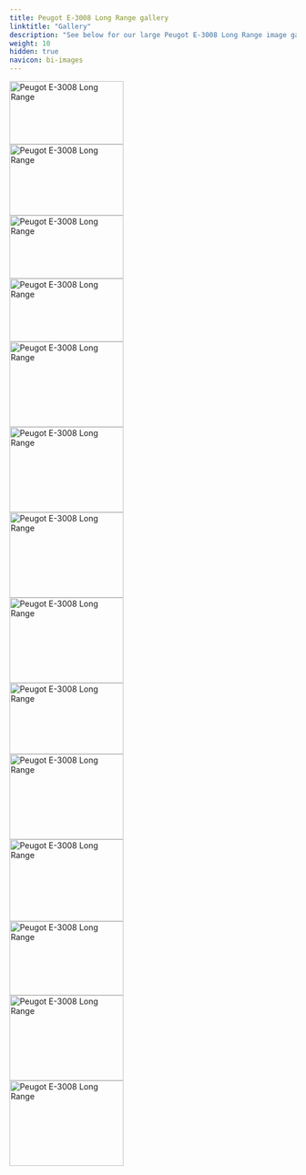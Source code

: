 ```yaml
---
title: Peugot E-3008 Long Range gallery
linktitle: "Gallery"
description: "See below for our large Peugot E-3008 Long Range image gallery. Click pictures for high-resolution versions."
weight: 10
hidden: true
navicon: bi-images
---
```

<!-- markdownlint-disable MD033 -->
<div class="pswp-gallery pswp-grid-container" id ="my-gallery">
<div class="pswp-grid-item">
<a href="https://media.evkx.net/multimedia/models/peugot/3008/e-3008_long_range/exterior_1.jpg"
data-pswp-src="https://media.evkx.net/multimedia/models/peugot/3008/e-3008_long_range/exterior_1.jpg"
data-pswp-width="3000"
data-pswp-height="1666" 
target="_blank">
<img src="https://media.evkx.net/multimedia/models/peugot/3008/e-3008_long_range/exterior_1_xst.jpg" alt="Peugot E-3008 Long Range" width="200px" height="111px" />
</a>
</div>
<div class="pswp-grid-item">
<a href="https://media.evkx.net/multimedia/models/peugot/3008/e-3008_long_range/exterior_2.jpg"
data-pswp-src="https://media.evkx.net/multimedia/models/peugot/3008/e-3008_long_range/exterior_2.jpg"
data-pswp-width="3000"
data-pswp-height="1875" 
target="_blank">
<img src="https://media.evkx.net/multimedia/models/peugot/3008/e-3008_long_range/exterior_2_xst.jpg" alt="Peugot E-3008 Long Range" width="200px" height="125px" />
</a>
</div>
<div class="pswp-grid-item">
<a href="https://media.evkx.net/multimedia/models/peugot/3008/e-3008_long_range/exterior_3.jpg"
data-pswp-src="https://media.evkx.net/multimedia/models/peugot/3008/e-3008_long_range/exterior_3.jpg"
data-pswp-width="3000"
data-pswp-height="1666" 
target="_blank">
<img src="https://media.evkx.net/multimedia/models/peugot/3008/e-3008_long_range/exterior_3_xst.jpg" alt="Peugot E-3008 Long Range" width="200px" height="111px" />
</a>
</div>
<div class="pswp-grid-item">
<a href="https://media.evkx.net/multimedia/models/peugot/3008/e-3008_long_range/exterior_4.jpg"
data-pswp-src="https://media.evkx.net/multimedia/models/peugot/3008/e-3008_long_range/exterior_4.jpg"
data-pswp-width="3000"
data-pswp-height="1666" 
target="_blank">
<img src="https://media.evkx.net/multimedia/models/peugot/3008/e-3008_long_range/exterior_4_xst.jpg" alt="Peugot E-3008 Long Range" width="200px" height="111px" />
</a>
</div>
<div class="pswp-grid-item">
<a href="https://media.evkx.net/multimedia/models/peugot/3008/e-3008_long_range/frontseats_1.jpg"
data-pswp-src="https://media.evkx.net/multimedia/models/peugot/3008/e-3008_long_range/frontseats_1.jpg"
data-pswp-width="3000"
data-pswp-height="2250" 
target="_blank">
<img src="https://media.evkx.net/multimedia/models/peugot/3008/e-3008_long_range/frontseats_1_xst.jpg" alt="Peugot E-3008 Long Range" width="200px" height="150px" />
</a>
</div>
<div class="pswp-grid-item">
<a href="https://media.evkx.net/multimedia/models/peugot/3008/e-3008_long_range/headlights_1.jpg"
data-pswp-src="https://media.evkx.net/multimedia/models/peugot/3008/e-3008_long_range/headlights_1.jpg"
data-pswp-width="3000"
data-pswp-height="2250" 
target="_blank">
<img src="https://media.evkx.net/multimedia/models/peugot/3008/e-3008_long_range/headlights_1_xst.jpg" alt="Peugot E-3008 Long Range" width="200px" height="150px" />
</a>
</div>
<div class="pswp-grid-item">
<a href="https://media.evkx.net/multimedia/models/peugot/3008/e-3008_long_range/interior_1.jpg"
data-pswp-src="https://media.evkx.net/multimedia/models/peugot/3008/e-3008_long_range/interior_1.jpg"
data-pswp-width="3000"
data-pswp-height="2250" 
target="_blank">
<img src="https://media.evkx.net/multimedia/models/peugot/3008/e-3008_long_range/interior_1_xst.jpg" alt="Peugot E-3008 Long Range" width="200px" height="150px" />
</a>
</div>
<div class="pswp-grid-item">
<a href="https://media.evkx.net/multimedia/models/peugot/3008/e-3008_long_range/interior_2.jpg"
data-pswp-src="https://media.evkx.net/multimedia/models/peugot/3008/e-3008_long_range/interior_2.jpg"
data-pswp-width="3000"
data-pswp-height="2250" 
target="_blank">
<img src="https://media.evkx.net/multimedia/models/peugot/3008/e-3008_long_range/interior_2_xst.jpg" alt="Peugot E-3008 Long Range" width="200px" height="150px" />
</a>
</div>
<div class="pswp-grid-item">
<a href="https://media.evkx.net/multimedia/models/peugot/3008/e-3008_long_range/main_1.jpg"
data-pswp-src="https://media.evkx.net/multimedia/models/peugot/3008/e-3008_long_range/main_1.jpg"
data-pswp-width="3000"
data-pswp-height="1875" 
target="_blank">
<img src="https://media.evkx.net/multimedia/models/peugot/3008/e-3008_long_range/main_1_xst.jpg" alt="Peugot E-3008 Long Range" width="200px" height="125px" />
</a>
</div>
<div class="pswp-grid-item">
<a href="https://media.evkx.net/multimedia/models/peugot/3008/e-3008_long_range/rearlights_1.jpg"
data-pswp-src="https://media.evkx.net/multimedia/models/peugot/3008/e-3008_long_range/rearlights_1.jpg"
data-pswp-width="3000"
data-pswp-height="2250" 
target="_blank">
<img src="https://media.evkx.net/multimedia/models/peugot/3008/e-3008_long_range/rearlights_1_xst.jpg" alt="Peugot E-3008 Long Range" width="200px" height="150px" />
</a>
</div>
<div class="pswp-grid-item">
<a href="https://media.evkx.net/multimedia/models/peugot/3008/e-3008_long_range/screens_1.jpg"
data-pswp-src="https://media.evkx.net/multimedia/models/peugot/3008/e-3008_long_range/screens_1.jpg"
data-pswp-width="3000"
data-pswp-height="2167" 
target="_blank">
<img src="https://media.evkx.net/multimedia/models/peugot/3008/e-3008_long_range/screens_1_xst.jpg" alt="Peugot E-3008 Long Range" width="200px" height="144px" />
</a>
</div>
<div class="pswp-grid-item">
<a href="https://media.evkx.net/multimedia/models/peugot/3008/e-3008_long_range/screens_2.jpg"
data-pswp-src="https://media.evkx.net/multimedia/models/peugot/3008/e-3008_long_range/screens_2.jpg"
data-pswp-width="3000"
data-pswp-height="1954" 
target="_blank">
<img src="https://media.evkx.net/multimedia/models/peugot/3008/e-3008_long_range/screens_2_xst.jpg" alt="Peugot E-3008 Long Range" width="200px" height="130px" />
</a>
</div>
<div class="pswp-grid-item">
<a href="https://media.evkx.net/multimedia/models/peugot/3008/e-3008_long_range/screens_3.jpg"
data-pswp-src="https://media.evkx.net/multimedia/models/peugot/3008/e-3008_long_range/screens_3.jpg"
data-pswp-width="3000"
data-pswp-height="2250" 
target="_blank">
<img src="https://media.evkx.net/multimedia/models/peugot/3008/e-3008_long_range/screens_3_xst.jpg" alt="Peugot E-3008 Long Range" width="200px" height="150px" />
</a>
</div>
<div class="pswp-grid-item">
<a href="https://media.evkx.net/multimedia/models/peugot/3008/e-3008_long_range/wheels_1.jpg"
data-pswp-src="https://media.evkx.net/multimedia/models/peugot/3008/e-3008_long_range/wheels_1.jpg"
data-pswp-width="3000"
data-pswp-height="2250" 
target="_blank">
<img src="https://media.evkx.net/multimedia/models/peugot/3008/e-3008_long_range/wheels_1_xst.jpg" alt="Peugot E-3008 Long Range" width="200px" height="150px" />
</a>
</div>
</div>
<script type="module">
  import PhotoSwipeLightbox from '/js/photoswipe-lightbox.esm.js';
    const lightbox = new PhotoSwipeLightbox({
       gallery: '#my-gallery',
        children: 'a',
        pswpModule: () => import('/js/photoswipe.esm.js')
    });
lightbox.init();
</script>

